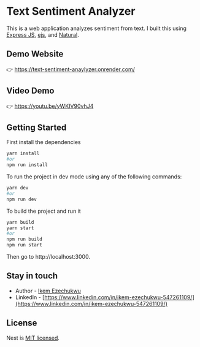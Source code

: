# Text Sentiment Analyzer
This is a web application analyzes sentiment from text. I built this using [Express JS](https://expressjs.com/), [ejs](https://ejs.co/), and [Natural](https://www.npmjs.com/package/natural).

## Demo Website
:point_right: https://text-sentiment-anaylyzer.onrender.com/

## Video Demo
:point_right: https://youtu.be/yWKIV90vhJ4

## Getting Started
First install the dependencies

```bash
yarn install
#or
npm run install
```

To run the project in dev mode using any of the following commands:

```bash
yarn dev
#or
npm run dev
```

To build the project and run it

```bash
yarn build
yarn start
#or
npm run build
npm run start
```

Then go to http://localhost:3000.

## Stay in touch

- Author - [Ikem Ezechukwu](ikem.ezechukwu@outlook.com)
- LinkedIn - [https://www.linkedin.com/in/ikem-ezechukwu-547261109/](https://www.linkedin.com/in/ikem-ezechukwu-547261109/)


## License

Nest is [MIT licensed](LICENSE).